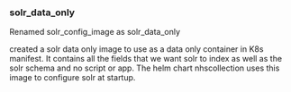### solr_data_only

Renamed solr_config_image as solr_data_only

created a solr data only image to use as a data only container in K8s manifest.
It contains all the fields that we want solr to index as well as the solr schema and no script or app.
The helm chart nhscollection uses this image to configure solr at startup.
